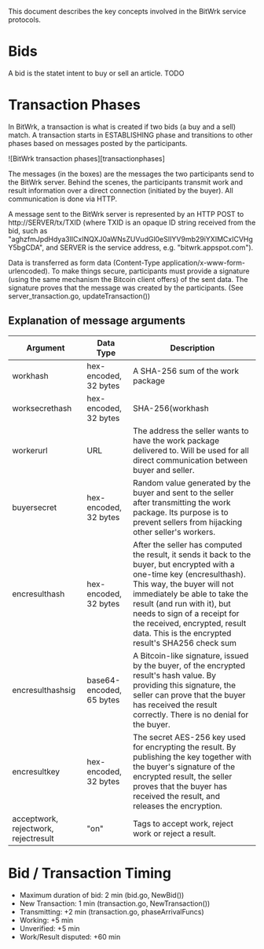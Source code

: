 This document describes the key concepts involved in the BitWrk service protocols.

Bids
====
A bid is the statet intent to buy or sell an article.
TODO

Transaction Phases
==================
In BitWrk, a transaction is what is created if two bids (a buy and a sell) match.
A transaction starts in ESTABLISHING phase and transitions to other phases based on
messages posted by the participants.

![BitWrk transaction phases][transactionphases]

The messages (in the boxes) are the messages the two participants send to the BitWrk server.
Behind the scenes, the participants transmit work and result information over a direct
connection (initiated by the buyer). All communication is done via HTTP.

A message sent to the BitWrk server is represented by an HTTP POST to
http://SERVER/tx/TXID (where TXID is an opaque ID string received from the bid,
such as "aghzfmJpdHdya3IlCxINQXJ0aWNsZUVudGl0eSIIYV9mb29iYXIMCxICVHgY5bgCDA", and SERVER
is the service address, e.g. "bitwrk.appspot.com").

Data is transferred as form data (Content-Type application/x-www-form-urlencoded).
To make things secure, participants must provide a signature (using the same mechanism the
Bitcoin client offers) of the sent data. The signature proves that the message was created
by the participants. (See server_transaction.go, updateTransaction())

Explanation of message arguments
--------------------------------

|Argument		|Data Type						| Description |
|---------------|-------------------------------|-------------|
|workhash		|hex-encoded, 32 bytes			|A SHA-256 sum of the work package |
|worksecrethash	|hex-encoded, 32 bytes			|SHA-256(workhash|buyersecret), both inputs to SHA256 are the binary 32 byte values of workhash and buyersecret |
|workerurl		|URL							|The address the seller wants to have the work package delivered to. Will be used for all direct communication between buyer and seller. |
|buyersecret	|hex-encoded, 32 bytes			|Random value generated by the buyer and sent to the seller after transmitting the work package. Its purpose is to prevent sellers from hijacking other seller's workers.|
|encresulthash	|hex-encoded, 32 bytes			|After the seller has computed the result, it sends it back to the buyer, but encrypted with a one-time key (encresulthash). This way, the buyer will not immediately be able to take the result (and run with it), but needs to sign of a receipt for the received, encrypted, result data. This is the encrypted result's SHA256 check sum|
|encresulthashsig	|base64-encoded, 65 bytes	|A Bitcoin-like signature, issued by the buyer, of the encrypted result's hash value. By providing this signature, the seller can prove that the buyer has received the result correctly. There is no denial for the buyer.|
|encresultkey	|hex-encoded, 32 bytes			|The secret AES-256 key used for encrypting the result. By publishing the key together with the buyer's signature of the encrypted result, the seller proves that the buyer has received the result, and releases the encryption.|
|acceptwork, rejectwork, rejectresult|"on"		|Tags to accept work, reject work or reject a result.|


Bid / Transaction Timing
========================

- Maximum duration of bid: 2 min (bid.go, NewBid())
- New Transaction: 1 min (transaction.go, NewTransaction())
- Transmitting: +2 min (transaction.go, phaseArrivalFuncs)
- Working: +5 min
- Unverified: +5 min
- Work/Result disputed: +60 min